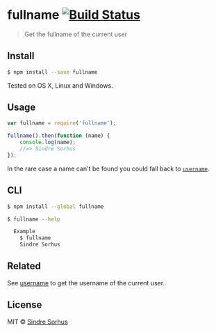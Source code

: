 # fullname [![Build Status](https://travis-ci.org/sindresorhus/fullname.svg?branch=master)](https://travis-ci.org/sindresorhus/fullname)

> Get the fullname of the current user


## Install

```sh
$ npm install --save fullname
```

Tested on OS X, Linux and Windows.


## Usage

```js
var fullname = require('fullname');

fullname().then(function (name) {
	console.log(name);
	//=> Sindre Sorhus
});
```

In the rare case a name can't be found you could fall back to [`username`](https://github.com/sindresorhus/username).


## CLI

```sh
$ npm install --global fullname
```

```sh
$ fullname --help

  Example
    $ fullname
    Sindre Sorhus
```


## Related

See [username](https://github.com/sindresorhus/username) to get the username of the current user.


## License

MIT © [Sindre Sorhus](http://sindresorhus.com)
